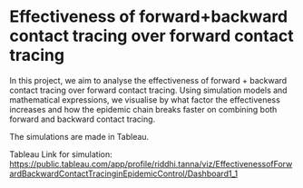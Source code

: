 # Effectiveness of forward+backward contact tracing over forward contact tracing

In this project, we aim to analyse the effectiveness of forward + backward contact tracing over forward contact tracing. Using simulation models and mathematical expressions, we visualise by what factor the effectiveness increases and how the epidemic chain breaks faster on combining both forward and backward contact tracing.

The simulations are made in Tableau.

Tableau Link for simulation: https://public.tableau.com/app/profile/riddhi.tanna/viz/EffectivenessofForwardBackwardContactTracinginEpidemicControl/Dashboard1_1


